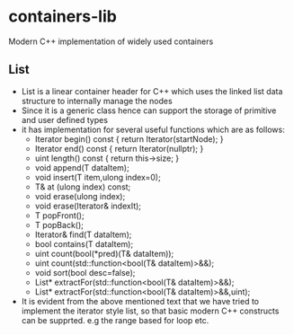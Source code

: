 # containers-lib
Modern C++ implementation of widely used containers
## List<T>
  - List<T> is a linear container header for C++ which uses the linked list data structure to internally manage the nodes
  - Since it is a generic class hence can support the storage of primitive and user defined types
  - it has implementation for several useful functions which are as follows:
    - Iterator begin() const { return Iterator(startNode); }
    - Iterator end() const { return Iterator(nullptr); }
    - uint length() const { return this->size; }
    - void append(T dataItem);
    - void insert(T item,ulong index=0);
    - T& at (ulong index) const;
    - void erase(ulong index);
    - void erase(Iterator& indexIt);
    - T popFront();
    - T popBack();
    - Iterator& find(T dataItem);
    - bool contains(T dataItem);
    - uint count(bool(*pred)(T& dataItem));
    - uint count(std::function<bool(T& dataItem)>&&);
    - void sort(bool desc=false);
    - List<T>* extractFor(std::function<bool(T& dataItem)>&&);
    - List<T>* extractFor(std::function<bool(T& dataItem)>&&,uint);
  - It is evident from the above mentioned text that we have tried to implement the iterator style list,
    so that basic modern C++ constructs can be supprted. e.g the range based for loop etc.
